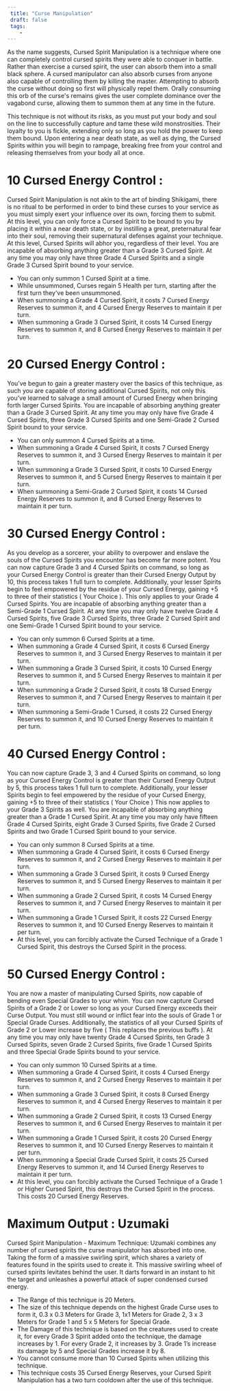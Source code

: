 ```yaml
---
 title: "Curse Manipulation"
 draft: false
 tags:
    -
---
```

As the name suggests, Cursed Spirit Manipulation is a technique where one can completely control cursed spirits they were able to conquer in battle. Rather than exercise a cursed spirit, the user can absorb them into a small black sphere. A cursed manipulator can also absorb curses from anyone also capable of controlling them by killing the master. Attempting to absorb the curse without doing so first will physically repel them. Orally consuming this orb of the curse's remains gives the user complete dominance over the vagabond curse, allowing them to summon them at any time in the future. 

This technique is not without its risks, as you must put your body and soul on the line to successfully capture and tame these wild monstrosities. Their loyalty to you is fickle, extending only so long as you hold the power to keep them bound. Upon entering a near death state, as well as dying, the Cursed Spirits within you will begin to rampage, breaking free from your control and releasing themselves from your body all at once.

# 10 Cursed Energy Control : 
Cursed Spirit Manipulation is not akin to the art of binding Shikigami, there is no ritual to be performed in order to bind these curses to your service as you must simply exert your influence over its own, forcing them to submit. At this level, you can only force a Cursed Spirit to be bound to you by placing it within a near death state, or by instilling a great, preternatural fear into their soul, removing their supernatural defenses against your technique. At this level, Cursed Spirits will abhor you, regardless of their level. You are incapable of absorbing anything greater than a Grade 3 Cursed Spirit. At any time you may only have three Grade 4 Cursed Spirits and a single Grade 3 Cursed Spirit bound to your service. 

- You can only summon 1 Cursed Spirit at a time.
- While unsummoned, Curses regain 5 Health per turn, starting after the first turn they’ve been unsummoned.
- When summoning a Grade 4 Cursed Spirit, it costs 7 Cursed Energy Reserves to summon it, and 4 Cursed Energy Reserves to maintain it per turn.
- When summoning a Grade 3 Cursed Spirit, it costs 14 Cursed Energy Reserves to summon it, and 8 Cursed Energy Reserves to maintain it per turn.

# 20 Cursed Energy Control : 
You’ve begun to gain a greater mastery over the basics of this technique, as such you are capable of storing additional Cursed Spirits, not only this you’ve learned to salvage a small amount of Cursed Energy when bringing forth larger Cursed Spirits. You are incapable of absorbing anything greater than a Grade 3 Cursed Spirit. At any time you may only have five Grade 4 Cursed Spirits, three Grade 3 Cursed Spirits and one Semi-Grade 2 Cursed Spirit bound to your service.

- You can only summon 4 Cursed Spirits at a time.
- When summoning a Grade 4 Cursed Spirit, it costs 7 Cursed Energy Reserves to summon it, and 3 Cursed Energy Reserves to maintain it per turn.
- When summoning a Grade 3 Cursed Spirit, it costs 10 Cursed Energy Reserves to summon it, and 5 Cursed Energy Reserves to maintain it per turn.
- When summoning a Semi-Grade 2 Cursed Spirit, it costs 14 Cursed Energy Reserves to summon it, and 8 Cursed Energy Reserves to maintain it per turn.

# 30 Cursed Energy Control : 
As you develop as a sorcerer, your ability to overpower and enslave the souls of the Cursed Spirits you encounter has become far more potent. You can now capture Grade 3 and 4 Cursed Spirits on command, so long as your Cursed Energy Control is greater than their Cursed Energy Output by 10, this process takes 1 full turn to complete. Additionally, your lesser Spirits begin to feel empowered by the residue of your Cursed Energy, gaining +5 to three of their statistics ( Your Choice ). This only applies to your Grade 4 Cursed Spirits. You are incapable of absorbing anything greater than a Semi-Grade 1 Cursed Spirit. At any time you may only have twelve Grade 4 Cursed Spirits, five Grade 3 Cursed Spirits, three Grade 2 Cursed Spirit and one Semi-Grade 1 Cursed Spirit bound to your service. 

- You can only summon 6 Cursed Spirits at a time.
- When summoning a Grade 4 Cursed Spirit, it costs 6 Cursed Energy Reserves to summon it, and 3 Cursed Energy Reserves to maintain it per turn.
- When summoning a Grade 3 Cursed Spirit, it costs 10 Cursed Energy Reserves to summon it, and 5 Cursed Energy Reserves to maintain it per turn.
- When summoning a Grade 2 Cursed Spirit, it costs 18 Cursed Energy Reserves to summon it, and 7 Cursed Energy Reserves to maintain it per turn.
- When summoning a Semi-Grade 1 Cursed, it costs 22 Cursed Energy Reserves to summon it, and 10 Cursed Energy Reserves to maintain it per turn.

# 40 Cursed Energy Control : 
You can now capture Grade 3, 3 and 4 Cursed Spirits on command, so long as your Cursed Energy Control is greater than their Cursed Energy Output by 5, this process takes 1 full turn to complete. Additionally, your lesser Spirits begin to feel empowered by the residue of your Cursed Energy, gaining +5 to three of their statistics ( Your Choice ) This now applies to your Grade 3 Spirits as well. You are incapable of absorbing anything greater than a Grade 1 Cursed Spirit. At any time you may only have fifteen Grade 4 Cursed Spirits, eight Grade 3 Cursed Spirits, five Grade 2 Cursed Spirits and two Grade 1 Cursed Spirit bound to your service. 

- You can only summon 8 Cursed Spirits at a time.
- When summoning a Grade 4 Cursed Spirit, it costs 6 Cursed Energy Reserves to summon it, and 2 Cursed Energy Reserves to maintain it per turn.
- When summoning a Grade 3 Cursed Spirit, it costs 9 Cursed Energy Reserves to summon it, and 5 Cursed Energy Reserves to maintain it per turn.
- When summoning a Grade 2 Cursed Spirit, it costs 14 Cursed Energy Reserves to summon it, and 7 Cursed Energy Reserves to maintain it per turn.
- When summoning a Grade 1 Cursed Spirit, it costs 22 Cursed Energy Reserves to summon it, and 10 Cursed Energy Reserves to maintain it per turn.
- At this level, you can forcibly activate the Cursed Technique of a Grade 1 Cursed Spirit, this destroys the Cursed Spirit in the process.

# 50 Cursed Energy Control : 
You are now a master of manipulating Cursed Spirits, now capable of bending even Special Grades to your whim. You can now capture Cursed Spirits of a Grade 2 or Lower so long as your Cursed Energy exceeds their Curse Output. You must still wound or inflict fear into the souls of Grade 1 or Special Grade Curses. Additionally, the statistics of all your Cursed Spirits of Grade 2 or Lower increase by five ( This replaces the previous buffs ). At any time you may only have twenty Grade 4 Cursed Spirits, ten Grade 3 Cursed Spirits, seven Grade 2 Cursed Spirits, five Grade 1 Cursed Spirits and three Special Grade Spirits bound to your service. 

- You can only summon 10 Cursed Spirits at a time.
- When summoning a Grade 4 Cursed Spirit, it costs 4 Cursed Energy Reserves to summon it, and 2 Cursed Energy Reserves to maintain it per turn.
- When summoning a Grade 3 Cursed Spirit, it costs 8 Cursed Energy Reserves to summon it, and 4 Cursed Energy Reserves to maintain it per turn.
- When summoning a Grade 2 Cursed Spirit, it costs 13 Cursed Energy Reserves to summon it, and 6 Cursed Energy Reserves to maintain it per turn.
- When summoning a Grade 1 Cursed Spirit, it costs 20 Cursed Energy Reserves to summon it, and 10 Cursed Energy Reserves to maintain it per turn.
- When summoning a Special Grade Cursed Spirit, it costs 25 Cursed Energy Reserves to summon it, and 14 Cursed Energy Reserves to maintain it per turn.
- At this level, you can forcibly activate the Cursed Technique of a Grade 1 or Higher Cursed Spirit, this destroys the Cursed Spirit in the process. This costs 20 Cursed Energy Reserves.

# Maximum Output : Uzumaki
Cursed Spirit Manipulation - Maximum Technique: Uzumaki combines any number of cursed spirits the curse manipulator has absorbed into one. Taking the form of a massive swirling spirit, which shares a variety of  features found in the spirits used to create it. This massive swirling wheel of cursed spirits levitates behind the user. It darts forward in an instant to hit the target and unleashes a powerful attack of super condensed cursed energy.

- The Range of this technique is 20 Meters.
- The size of this technique depends on the highest Grade Curse uses to form it, 0.3 x 0.3 Meters for Grade 3, 1x1 Meters for Grade 2, 3 x 3 Meters for Grade 1 and 5 x 5 Meters for Special Grade.
- The Damage of this technique is based on the creatures used to create it, for every Grade 3 Spirit added onto the technique, the damage increases by 1. For every Grade 2, it increases by 3. Grade 1’s increase its damage by 5 and Special Grades increase it by 8.
- You cannot consume more than 10 Cursed Spirits when utilizing this technique.
- This technique costs 35 Cursed Energy Reserves, your Cursed Spirit Manipulation has a two turn cooldown after the use of this technique.